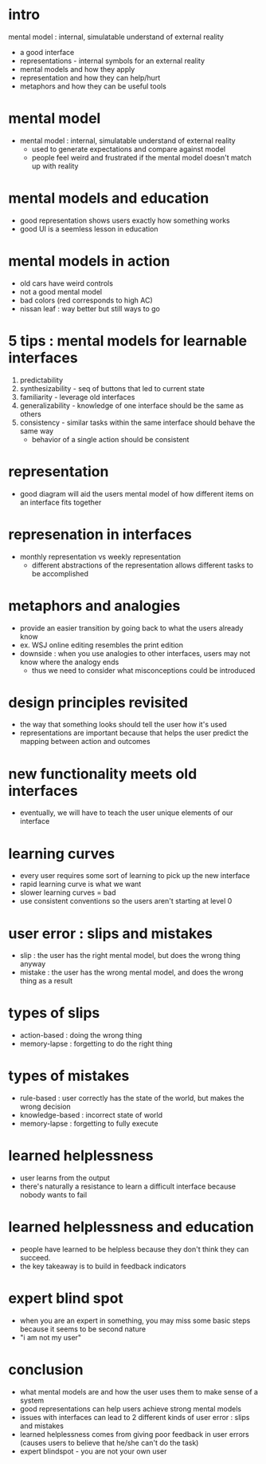 
# intro 
mental model : internal, simulatable understand of external reality
- a good interface
- representations - internal symbols for an external reality
- mental models and how they apply
- representation and how they can help/hurt
- metaphors and how they can be useful tools

# mental model
- mental model : internal, simulatable understand of external reality
    - used to generate expectations and compare against model
    - people feel weird and frustrated if the mental model doesn't match up with reality

# mental models and education
- good representation shows users exactly how something works
- good UI is a seemless lesson in education

# mental models in action
- old cars have weird controls
- not a good mental model
- bad colors (red corresponds to high AC)
- nissan leaf : way better but still ways to go

# 5 tips : mental models for learnable interfaces
1. predictability
2. synthesizability - seq of buttons that led to current state
3. familiarity - leverage old interfaces
4. generalizability - knowledge of one interface should be the same as others
5. consistency - similar tasks within the same interface should behave the same way
    - behavior of a single action should be consistent

# representation
- good diagram will aid the users mental model of how different items on an interface fits together

# represenation in interfaces
- monthly representation vs weekly representation
    - different abstractions of the representation allows different tasks to be accomplished

# metaphors and analogies
- provide an easier transition by going back to what the users already know
- ex. WSJ online editing resembles the print edition 
- downside : when you use analogies to other interfaces, users may not know where the analogy ends
    - thus we need to consider what misconceptions could be introduced

# design principles revisited
- the way that something looks should tell the user how it's used
- representations are important because that helps the user predict the mapping between action and outcomes

# new functionality meets old interfaces
- eventually, we will have to teach the user unique elements of our interface

# learning curves
- every user requires some sort of learning to pick up the new interface
- rapid learning curve is what we want
- slower learning curves = bad
- use consistent conventions so the users aren't starting at level 0

# user error : slips and mistakes
- slip : the user has the right mental model, but does the wrong thing anyway
- mistake : the user has the wrong mental model, and does the wrong thing as a result

# types of slips
- action-based : doing the wrong thing
- memory-lapse : forgetting to do the right thing

# types of mistakes 
- rule-based : user correctly has the state of the world, but makes the wrong decision
- knowledge-based : incorrect state of world
- memory-lapse : forgetting to fully execute

# learned helplessness
- user learns from the output
- there's naturally a resistance to learn a difficult interface because nobody wants to fail

# learned helplessness and education
- people have learned to be helpless because they don't think they can succeed. 
- the key takeaway is to build in feedback indicators 

# expert blind spot
- when you are an expert in something, you may miss some basic steps because it seems to be second nature
- "i am not my user"

# conclusion
- what mental models are and how the user uses them to make sense of a system
- good representations can help users achieve strong mental models
- issues with interfaces can lead to 2 different kinds of user error : slips and mistakes
- learned helplessness comes from giving poor feedback in user errors (causes users to believe that he/she can't do the task)
- expert blindspot - you are not your own user
